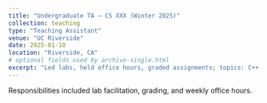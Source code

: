 ```yaml
---
title: "Undergraduate TA — CS XXX (Winter 2025)"
collection: teaching
type: "Teaching Assistant"
venue: "UC Riverside"
date: 2025-01-10
location: "Riverside, CA"
# optional fields used by archive-single.html
excerpt: "Led labs, held office hours, graded assignments; topics: C++ fundamentals, debugging, unit testing."
---
```

Responsibilities included lab facilitation, grading, and weekly office hours.
